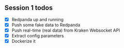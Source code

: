 ## Session 1 todos

- [x] Redpanda up and running
- [x] Push some fake data to Redpanda
- [x] Push real-time (real data) from Kraken Websocket API
- [x] Extract config parameters
- [x] Dockerize it